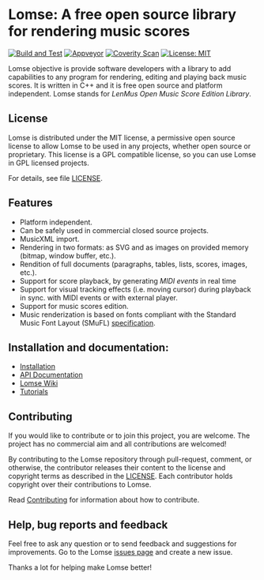 # Lomse: A free open source library for rendering music scores

[![Build and Test](https://github.com/lenmus/lomse/actions/workflows/build-PR.yml/badge.svg)](https://github.com/lenmus/lomse/actions/workflows/build-PR.yml)
[![Appveyor](https://ci.appveyor.com/api/projects/status/m0sbs3tkwvnih9bl/branch/master?svg=true)](https://ci.appveyor.com/project/cecilios/lomse-aai68/branch/master)
[![Coverity Scan](https://img.shields.io/coverity/scan/16694.svg)](https://scan.coverity.com/projects/lenmus-lomse)
[![License: MIT](https://img.shields.io/badge/License-MIT-blue.svg)](https://lenmus.github.io/lomse/page-library-license.html)


Lomse objective is provide software developers with a library to add capabilities to any program for rendering, editing and playing back music scores. It is written in C++ and it is free open source and platform independent. Lomse stands for *LenMus Open Music Score Edition Library*.



## License
Lomse is distributed under the MIT license, a permissive open source license to allow Lomse to be used in any projects, whether open source or proprietary. This license is a GPL compatible license, so you can use Lomse in GPL licensed projects.

For details, see file [LICENSE](LICENSE).



## Features

* Platform independent.
* Can be safely used in commercial closed source projects.
* MusicXML import.
* Rendering in two formats: as SVG and as images on provided memory (bitmap, window buffer, etc.).
* Rendition of full documents (paragraphs, tables, lists, scores, images, etc.).
* Support for score playback, by generating *MIDI events* in real time
* Support for visual tracking effects (i.e. moving cursor) during playback in sync. with MIDI events or with external player.
* Support for music scores edition.
* Music renderization is based on fonts compliant with the Standard Music Font Layout (SMuFL) [specification](https://www.smufl.org/).


## Installation and documentation:
- [Installation](https://github.com/lenmus/lomse/wiki/Installation)
- [API Documentation](https://lenmus.github.io/lomse/)
- [Lomse Wiki](https://github.com/lenmus/lomse/wiki)
- [Tutorials](https://github.com/lenmus/lomse/tree/master/examples/tutorials)


## Contributing

If you would like to contribute or to join this project, you are welcome. The project has no commercial aim and all contributions are welcomed!

By contributing to the Lomse repository through pull-request, comment,
or otherwise, the contributor releases their content to the
license and copyright terms as described in the [LICENSE](LICENSE).
Each contributor holds copyright over their contributions to Lomse.

Read [Contributing](CONTRIBUTING.md) for information about how to contribute.



## Help, bug reports and feedback

Feel free to ask any question or to send feedback and suggestions for improvements. Go to the Lomse [issues page](https://github.com/lenmus/lomse/issues) and create a new issue.

Thanks a lot for helping make Lomse better!


